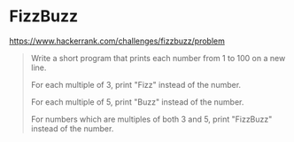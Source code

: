 # FizzBuzz

https://www.hackerrank.com/challenges/fizzbuzz/problem

> Write a short program that prints each number from 1 to 100 on a new line.
>
> For each multiple of 3, print "Fizz" instead of the number.
>
> For each multiple of 5, print "Buzz" instead of the number.
>
> For numbers which are multiples of both 3 and 5, print "FizzBuzz" instead of the number.
